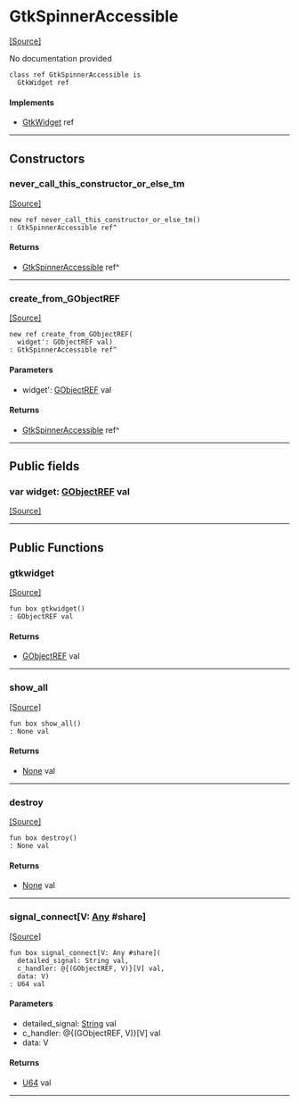 # GtkSpinnerAccessible
<span class="source-link">[[Source]](src/gtk3/GtkSpinnerAccessible.md#L6)</span>

No documentation provided


```pony
class ref GtkSpinnerAccessible is
  GtkWidget ref
```

#### Implements

* [GtkWidget](gtk3-GtkWidget.md) ref

---

## Constructors

### never_call_this_constructor_or_else_tm
<span class="source-link">[[Source]](src/gtk3/GtkSpinnerAccessible.md#L13)</span>


```pony
new ref never_call_this_constructor_or_else_tm()
: GtkSpinnerAccessible ref^
```

#### Returns

* [GtkSpinnerAccessible](gtk3-GtkSpinnerAccessible.md) ref^

---

### create_from_GObjectREF
<span class="source-link">[[Source]](src/gtk3/GtkSpinnerAccessible.md#L16)</span>


```pony
new ref create_from_GObjectREF(
  widget': GObjectREF val)
: GtkSpinnerAccessible ref^
```
#### Parameters

*   widget': [GObjectREF](gtk3-..-gobject-GObjectREF.md) val

#### Returns

* [GtkSpinnerAccessible](gtk3-GtkSpinnerAccessible.md) ref^

---

## Public fields

### var widget: [GObjectREF](gtk3-..-gobject-GObjectREF.md) val
<span class="source-link">[[Source]](src/gtk3/GtkSpinnerAccessible.md#L10)</span>



---

## Public Functions

### gtkwidget
<span class="source-link">[[Source]](src/gtk3/GtkSpinnerAccessible.md#L12)</span>


```pony
fun box gtkwidget()
: GObjectREF val
```

#### Returns

* [GObjectREF](gtk3-..-gobject-GObjectREF.md) val

---

### show_all
<span class="source-link">[[Source]](src/gtk3/GtkWidget.md#L4)</span>


```pony
fun box show_all()
: None val
```

#### Returns

* [None](builtin-None.md) val

---

### destroy
<span class="source-link">[[Source]](src/gtk3/GtkWidget.md#L7)</span>


```pony
fun box destroy()
: None val
```

#### Returns

* [None](builtin-None.md) val

---

### signal_connect\[V: [Any](builtin-Any.md) #share\]
<span class="source-link">[[Source]](src/gtk3/GtkWidget.md#L10)</span>


```pony
fun box signal_connect[V: Any #share](
  detailed_signal: String val,
  c_handler: @{(GObjectREF, V)}[V] val,
  data: V)
: U64 val
```
#### Parameters

*   detailed_signal: [String](builtin-String.md) val
*   c_handler: @{(GObjectREF, V)}[V] val
*   data: V

#### Returns

* [U64](builtin-U64.md) val

---


